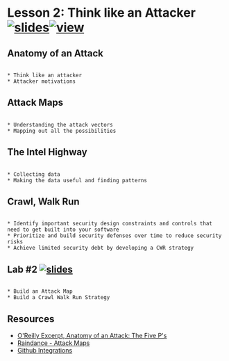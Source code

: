 # Lesson 2: Think like an Attacker [![slides](../_images/slides-clean.png)](slides/may-dso-bootcamp-week-one-lesson-two.pdf)[![view](../_images/view-clean.png)](https://speakerdeck.com/devsecops/devsecops-bootcamp-week-1-lesson-2)



## Anatomy of an Attack 

```

* Think like an attacker
* Attacker motivations

```

## Attack Maps 

```

* Understanding the attack vectors
* Mapping out all the possibilities

```

## The Intel Highway 

```

* Collecting data
* Making the data useful and finding patterns

```

## Crawl, Walk Run 

```

* Identify important security design constraints and controls that need to get built into your software
* Prioritize and build security defenses over time to reduce security risks
* Achieve limited security debt by developing a CWR strategy

```


## Lab #2 [![slides](../_images/lab-clean.png)](labs/LAB-2.md)

```

* Build an Attack Map
* Build a Crawl Walk Run Strategy
```

## Resources

* [O'Reilly Excerpt, Anatomy of an Attack: The Five P's](http://www.onjava.com/pub/a/security/excerpt/SnortandIDSTools_chap1/index.html)
* [Raindance - Attack Maps](https://github.com/devsecops/raindance)
* [Github Integrations](https://github.com/integrations)
